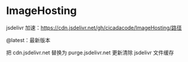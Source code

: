 # ImageHosting
jsdelivr 加速：https://cdn.jsdelivr.net/gh/cicadacode/ImageHosting/路径

@latest：最新版本

把 cdn.jsdelivr.net 替换为 purge.jsdelivr.net 更新清除 jsdelivr 文件缓存
